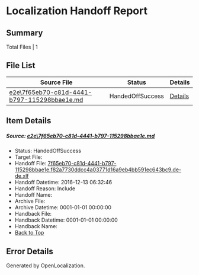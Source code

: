 # <a name='report-top'></a> Localization Handoff Report

## Summary
 Total Files | 1

## File List
 Source File | Status | Details 
 ----------- | ------ | ------- 
 [e2e\7f65eb70-c81d-4441-b797-115298bbae1e.md](https://github.com/OpenLocalizationTestOrg/ol-test0/blob/379a68d75414575de91563bf8f8128d2d11931af/e2e/7f65eb70-c81d-4441-b797-115298bbae1e.md) | HandedOffSuccess | [Details](#1ecaf0a1b24eacae4126631b6bb00613f21daff31)

## Item Details
##### <a name='1ecaf0a1b24eacae4126631b6bb00613f21daff31'></a> Source: [e2e\7f65eb70-c81d-4441-b797-115298bbae1e.md](https://github.com/OpenLocalizationTestOrg/ol-test0/blob/379a68d75414575de91563bf8f8128d2d11931af/e2e/7f65eb70-c81d-4441-b797-115298bbae1e.md)
* Status: HandedOffSuccess
* Target File: 
* Handoff File: [7f65eb70-c81d-4441-b797-115298bbae1e.f82a7730ddcc4a03771d16a9eb4bb591ec643bc9.de-de.xlf](https://github.com/OpenLocalizationTestOrg/ol-test0-handoff/blob/964fa1211fb63878eb7898a29a553ae650de7dbd/ol-handoff/OpenLocalizationTestOrg/ol-test0-dede/qimu/ht/7f65eb70-c81d-4441-b797-115298bbae1e.f82a7730ddcc4a03771d16a9eb4bb591ec643bc9.de-de.xlf)
* Handoff Datetime: 2016-12-13 06:32:46
* Handoff Reason: Include
* Handoff Name: 
* Archive File: 
* Archive Datetime: 0001-01-01 00:00:00
* Handback File: 
* Handback Datetime: 0001-01-01 00:00:00
* Handback Name: 
* [Back to Top](#report-top)


## Error Details

Generated by OpenLocalization.
